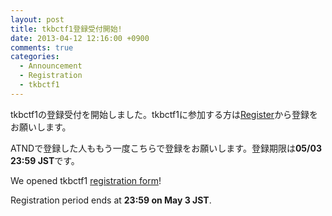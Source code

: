 ```yaml
---
layout: post
title: tkbctf1登録受付開始!
date: 2013-04-12 12:16:00 +0900
comments: true
categories:
  - Announcement
  - Registration
  - tkbctf1
---
```


tkbctf1の登録受付を開始しました。tkbctf1に参加する方は[Register](https://docs.google.com/forms/d/1oLykJlBtmmizxIsb9ifwIvd2p0HnQriaVqR9fOc6cnM/viewform)から登録をお願いします。

ATNDで登録した人ももう一度こちらで登録をお願いします。登録期限は**05/03 23:59 JST**です。

We opened tkbctf1 [registration form](https://docs.google.com/forms/d/1oLykJlBtmmizxIsb9ifwIvd2p0HnQriaVqR9fOc6cnM/viewform)!

Registration period ends at **23:59 on May 3 JST**.